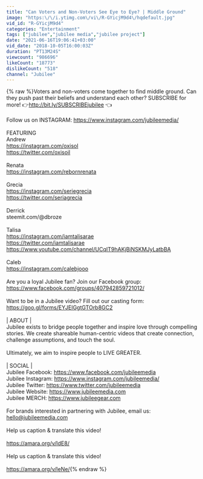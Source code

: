 ```yaml
---
title: "Can Voters and Non-Voters See Eye to Eye? | Middle Ground"
image: "https:\/\/i.ytimg.com\/vi\/R-GYicjM9d4\/hqdefault.jpg"
vid_id: "R-GYicjM9d4"
categories: "Entertainment"
tags: ["jubilee","jubilee media","jubilee project"]
date: "2021-06-16T19:06:41+03:00"
vid_date: "2018-10-05T16:00:03Z"
duration: "PT13M24S"
viewcount: "986696"
likeCount: "18773"
dislikeCount: "518"
channel: "Jubilee"
---
```

{% raw %}Voters and non-voters come together to find middle ground. Can they push past their beliefs and understand each other? SUBSCRIBE for more! 👉<a rel="nofollow" target="blank" href="http://bit.ly/SUBSCRIBEjubilee">http://bit.ly/SUBSCRIBEjubilee</a> 👈<br /><br />Follow us on INSTAGRAM: <a rel="nofollow" target="blank" href="https://www.instagram.com/jubileemedia/">https://www.instagram.com/jubileemedia/</a><br /><br />FEATURING<br />Andrew<br /><a rel="nofollow" target="blank" href="https://instagram.com/oxisol">https://instagram.com/oxisol</a><br /><a rel="nofollow" target="blank" href="https://twitter.com/oxisoil">https://twitter.com/oxisoil</a><br /><br />Renata<br /><a rel="nofollow" target="blank" href="https://instagram.com/rebornrenata">https://instagram.com/rebornrenata</a><br /><br />Grecia<br /><a rel="nofollow" target="blank" href="https://instagram.com/seriegrecia">https://instagram.com/seriegrecia</a><br /><a rel="nofollow" target="blank" href="https://twitter.com/seriagrecia">https://twitter.com/seriagrecia</a><br /><br />Derrick<br />steemit.com/@dbroze <br /><br />Talisa<br /><a rel="nofollow" target="blank" href="https://instagram.com/iamtalisarae">https://instagram.com/iamtalisarae</a><br /><a rel="nofollow" target="blank" href="https://twitter.com/iamtalisarae">https://twitter.com/iamtalisarae</a><br /><a rel="nofollow" target="blank" href="https://www.youtube.com/channel/UCqIT9hAKjBiNSKMJyLatbBA">https://www.youtube.com/channel/UCqIT9hAKjBiNSKMJyLatbBA</a><br /><br />Caleb<br /><a rel="nofollow" target="blank" href="https://instagram.com/calebjooo">https://instagram.com/calebjooo</a><br /><br />Are you a loyal Jubilee fan? Join our Facebook group: <a rel="nofollow" target="blank" href="https://www.facebook.com/groups/407942859721012/">https://www.facebook.com/groups/407942859721012/</a><br /><br />Want to be in a Jubilee video? Fill out our casting form: <a rel="nofollow" target="blank" href="https://goo.gl/forms/EYJEIGgtGTOrb8GC2">https://goo.gl/forms/EYJEIGgtGTOrb8GC2</a><br /><br />| ABOUT |<br />Jubilee exists to bridge people together and inspire love through compelling stories. We create shareable human-centric videos that create connection, challenge assumptions, and touch the soul.<br /><br />Ultimately, we aim to inspire people to LIVE GREATER.<br /><br />| SOCIAL |<br />Jubilee Facebook: <a rel="nofollow" target="blank" href="https://www.facebook.com/jubileemedia">https://www.facebook.com/jubileemedia</a><br />Jubilee Instagram: <a rel="nofollow" target="blank" href="https://www.instagram.com/jubileemedia/">https://www.instagram.com/jubileemedia/</a><br />Jubilee Twitter: <a rel="nofollow" target="blank" href="https://www.twitter.com/jubileemedia">https://www.twitter.com/jubileemedia</a><br />Jubilee Website: <a rel="nofollow" target="blank" href="https://www.jubileemedia.com">https://www.jubileemedia.com</a><br />Jubilee MERCH: <a rel="nofollow" target="blank" href="https://www.jubileegear.com">https://www.jubileegear.com</a><br /><br />For brands interested in partnering with Jubilee, email us:<br />hello@jubileemedia.com<br /><br />Help us caption &amp; translate this video!<br /><br /><a rel="nofollow" target="blank" href="https://amara.org/v/ldE8/">https://amara.org/v/ldE8/</a><br /><br />Help us caption &amp; translate this video!<br /><br /><a rel="nofollow" target="blank" href="https://amara.org/v/leNe/">https://amara.org/v/leNe/</a>{% endraw %}
